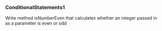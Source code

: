 ### ConditionalStatements1

Write method isNumberEven that calculates whether an integer passed in as a parameter is even or odd